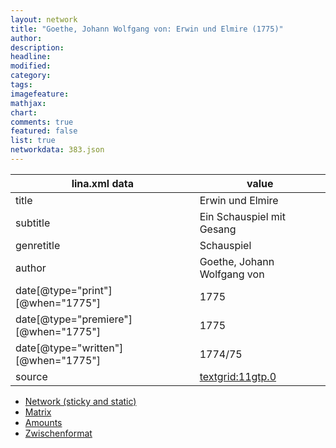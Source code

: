 ```yaml
---
layout: network
title: "Goethe, Johann Wolfgang von: Erwin und Elmire (1775)"
author:
description:
headline:
modified:
category:
tags:
imagefeature: 
mathjax: 
chart: 
comments: true
featured: false
list: true
networkdata: 383.json
---
```

lina.xml data  | value
------------- | -------------
title|Erwin und Elmire
subtitle|Ein Schauspiel mit Gesang
genretitle|Schauspiel
author|Goethe, Johann Wolfgang von
date[@type="print"][@when="1775"]|1775
date[@type="premiere"][@when="1775"]|1775
date[@type="written"][@when="1775"]|1774/75
source|[textgrid:11gtp.0](https://textgridlab.org/1.0/tgcrud-public/rest/textgrid:11gtp.0/data)



* [Network (sticky and static)](/linas/network383)
* [Matrix](/linas/matrix383)
* [Amounts](/linas/amount383)
* [Zwischenformat](/linas/lina383 )

